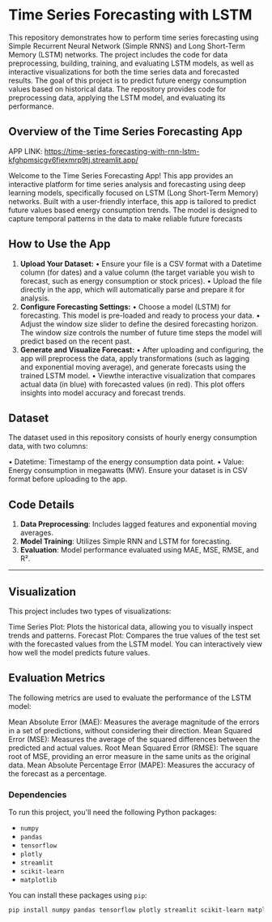 # **Time Series Forecasting with LSTM**

This repository demonstrates how to perform time series forecasting using Simple Recurrent Neural Network (Simple RNNS) and Long Short-Term Memory (LSTM) networks. The project includes the code for data preprocessing, building, training, and evaluating LSTM models, as well as interactive visualizations for both the time series data and forecasted results. 
The goal of this project is to predict future energy consumption values based on historical data. The repository provides code for preprocessing data, applying the LSTM model, and evaluating its performance.

## **Overview of the Time Series Forecasting App**

 APP LINK: https://time-series-forecasting-with-rnn-lstm-kfghpmsicgv6fiexmrp9tj.streamlit.app/
 
Welcome to the Time Series Forecasting App! This app provides an interactive platform for time
 series analysis and forecasting using deep learning models, specifically focused on LSTM (Long Short-Term
 Memory) networks. Built with a user-friendly interface, this app is tailored to predict future values based
 energy consumption trends. The model is designed to capture temporal patterns in the data to make reliable
 future forecasts

  ## **How to Use the App**
 1. **Upload Your Dataset:**
 • Ensure your file is a CSV format with a Datetime column (for dates) and a value column (the target
 variable you wish to forecast, such as energy consumption or stock prices).
 • Upload the file directly in the app, which will automatically parse and prepare it for analysis.
 2. **Configure Forecasting Settings:**
 • Choose a model (LSTM) for forecasting. This model is pre-loaded and ready to process your data.
 • Adjust the window size slider to define the desired forecasting horizon. The window size controls
 the number of future time steps the model will predict based on the recent past.
 3. **Generate and Visualize Forecast:**
 • After uploading and configuring, the app will preprocess the data, apply transformations (such as
 lagging and exponential moving average), and generate forecasts using the trained LSTM model.
 • Viewthe interactive visualization that compares actual data (in blue) with forecasted values (in red).
 This plot offers insights into model accuracy and forecast trends.
 
## **Dataset**
The dataset used in this repository consists of hourly energy consumption data, with two columns:

 • Datetime: Timestamp of the energy consumption data point.
 • Value: Energy consumption in megawatts (MW).
Ensure your dataset is in CSV format before uploading to the app.


## Code Details
1. **Data Preprocessing**: Includes lagged features and exponential moving averages.
2. **Model Training**: Utilizes Simple RNN and LSTM for forecasting.
3. **Evaluation**: Model performance evaluated using MAE, MSE, RMSE, and R².

---

## **Visualization**
This project includes two types of visualizations:

Time Series Plot: Plots the historical data, allowing you to visually inspect trends and patterns.
Forecast Plot: Compares the true values of the test set with the forecasted values from the LSTM model. You can interactively view how well the model predicts future values.

## **Evaluation Metrics**
The following metrics are used to evaluate the performance of the LSTM model:

Mean Absolute Error (MAE): Measures the average magnitude of the errors in a set of predictions, without considering their direction.
Mean Squared Error (MSE): Measures the average of the squared differences between the predicted and actual values.
Root Mean Squared Error (RMSE): The square root of MSE, providing an error measure in the same units as the original data.
Mean Absolute Percentage Error (MAPE): Measures the accuracy of the forecast as a percentage.

### **Dependencies**

To run this project, you'll need the following Python packages:

- `numpy`
- `pandas`
- `tensorflow`
- `plotly`
- `streamlit`
- `scikit-learn`
- `matplotlib`

You can install these packages using `pip`:

```bash
pip install numpy pandas tensorflow plotly streamlit scikit-learn matplotlib
